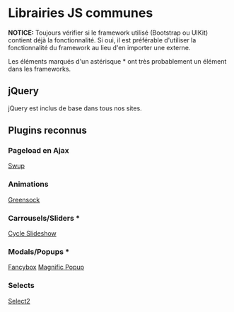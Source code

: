 # Librairies JS communes
 
**NOTICE:** Toujours vérifier si le framework utilisé (Bootstrap ou UIKit) contient déjà la fonctionnalité. Si oui, il est préférable d'utiliser la fonctionnalité du framework au lieu d'en importer une externe.
 
Les éléments marqués d'un astérisque * ont très probablement un élément dans les frameworks.
## jQuery
 
jQuery est inclus de base dans tous nos sites.
 
## Plugins reconnus
 
### Pageload en Ajax
[Swup](https://swup.js.org/)
 
### Animations
[Greensock](https://greensock.com/docs/v3)
 
### Carrousels/Sliders *
[Cycle Slideshow](http://jquery.malsup.com/cycle2/demo/carousel.php)
 
### Modals/Popups *
[Fancybox](http://fancyapps.com/fancybox/3/)
[Magnific Popup](https://dimsemenov.com/plugins/magnific-popup/)
 
### Selects
[Select2](https://select2.org/)
 
 

